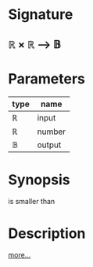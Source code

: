 # Signature
## ℝ × ℝ ⟶ 𝔹

# Parameters

| type | name |
|------|------|
|ℝ|input|
|ℝ|number|
|𝔹|output|

# Synopsis
is smaller than

# Description

[more...](https://en.wikipedia.org/wiki/Inequality_(mathematics))